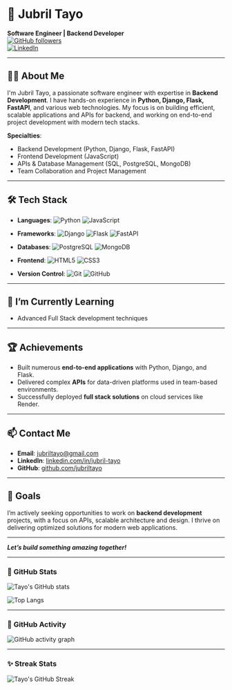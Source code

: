 # 💼 **Jubril Tayo**  
**Software Engineer | Backend Developer**  
[![GitHub followers](https://img.shields.io/github/followers/jubriltayo?label=Follow&style=social)](https://github.com/jubriltayo)  
[![LinkedIn](https://img.shields.io/badge/LinkedIn-Connect-blue)](https://www.linkedin.com/in/jubril-tayo)

---

## 👨‍💻 **About Me**

I'm Jubril Tayo, a passionate software engineer with expertise in **Backend Development**. I have hands-on experience in **Python, Django, Flask, FastAPI**, and various web technologies. My focus is on building efficient, scalable applications and APIs for backend, and working on end-to-end project development with modern tech stacks.

**Specialties**:
- Backend Development (Python, Django, Flask, FastAPI)
- Frontend Development (JavaScript)
- APIs & Database Management (SQL, PostgreSQL, MongoDB)
- Team Collaboration and Project Management

---

## 🛠️ **Tech Stack**

- **Languages**: ![Python](https://img.shields.io/badge/-Python-3776AB?style=flat&logo=python&logoColor=white) ![JavaScript](https://img.shields.io/badge/-JavaScript-F7DF1E?style=flat&logo=javascript&logoColor=black)
- **Frameworks**: ![Django](https://img.shields.io/badge/-Django-092E20?style=flat&logo=django) ![Flask](https://img.shields.io/badge/-Flask-000000?style=flat&logo=flask) ![FastAPI](https://img.shields.io/badge/-FastAPI-009688?style=flat&logo=fastapi&logoColor=white)

- **Databases**: ![PostgreSQL](https://img.shields.io/badge/-PostgreSQL-336791?style=flat&logo=postgresql&logoColor=white) ![MongoDB](https://img.shields.io/badge/-MongoDB-47A248?style=flat&logo=mongodb&logoColor=white)
- **Frontend**: ![HTML5](https://img.shields.io/badge/-HTML5-E34F26?style=flat&logo=html5&logoColor=white) ![CSS3](https://img.shields.io/badge/-CSS3-1572B6?style=flat&logo=css3)
- **Version Control**: ![Git](https://img.shields.io/badge/-Git-F05032?style=flat&logo=git&logoColor=white) ![GitHub](https://img.shields.io/badge/-GitHub-181717?style=flat&logo=github)

---


## 🌱 **I’m Currently Learning**

- Advanced Full Stack development techniques


---

## 🏆 **Achievements**

- Built numerous **end-to-end applications** with Python, Django, and Flask.
- Delivered complex **APIs** for data-driven platforms used in team-based environments.
- Successfully deployed **full stack solutions** on cloud services like Render.

---

## 📫 **Contact Me**

- **Email**: jubriltayo@gmail.com
- **LinkedIn**: [linkedin.com/in/jubril-tayo](https://www.linkedin.com/in/jubril-tayo)
- **GitHub**: [github.com/jubriltayo](https://github.com/jubriltayo)

---

## 🎯 **Goals**

I’m actively seeking opportunities to work on **backend development** projects, with a focus on APIs, scalable architecture and design. I thrive on delivering optimized solutions for modern web applications.

---

**_Let’s build something amazing together!_**

---

### 👾 **GitHub Stats**
![Tayo's GitHub stats](https://github-readme-stats.vercel.app/api?username=jubriltayo&show_icons=true&theme=radical)

![Top Langs](https://github-readme-stats.vercel.app/api/top-langs/?username=jubriltayo&layout=compact&theme=radical)

---

### 🔄 **GitHub Activity**
<!-- Activity animation -->
![GitHub activity graph](https://github-readme-activity-graph.cyclic.app/graph?username=jubriltayo&theme=react-dark)

---

### ✨ **Streak Stats**
![Tayo's GitHub Streak](https://github-readme-streak-stats.herokuapp.com/?user=jubriltayo&theme=dark)
